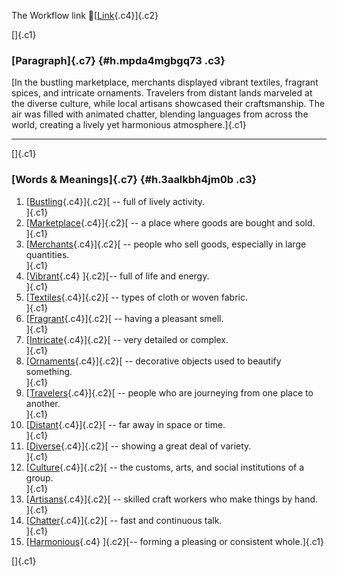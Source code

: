 The Workflow link
👏[[Link](https://www.google.com/url?q=http://www.google.com&sa=D&source=editors&ust=1758552458616019&usg=AOvVaw1t0VN0-TiPy4UzO6HOZfNm){.c4}]{.c2}

[]{.c1}

### [Paragraph]{.c7} {#h.mpda4mgbgq73 .c3}

[In the bustling marketplace, merchants displayed vibrant textiles,
fragrant spices, and intricate ornaments. Travelers from distant lands
marveled at the diverse culture, while local artisans showcased their
craftsmanship. The air was filled with animated chatter, blending
languages from across the world, creating a lively yet harmonious
atmosphere.]{.c1}

------------------------------------------------------------------------

[]{.c1}

### [Words & Meanings]{.c7} {#h.3aalkbh4jm0b .c3}

1.  [[Bustling](https://www.google.com/url?q=http://www.google.com&sa=D&source=editors&ust=1758552458617053&usg=AOvVaw23ImMhPur0asHthoRXplDC){.c4}]{.c2}[ --
    full of lively activity.\
    ]{.c1}
2.  [[Marketplace](https://www.google.com/url?q=http://www.google.com&sa=D&source=editors&ust=1758552458617400&usg=AOvVaw3Y_HIMOHcB-620QGot-9vf){.c4}]{.c2}[ --
    a place where goods are bought and sold.\
    ]{.c1}
3.  [[Merchants](https://www.google.com/url?q=http://www.google.com&sa=D&source=editors&ust=1758552458617643&usg=AOvVaw3cc-UciwzBygq34zWQQpsA){.c4}]{.c2}[ --
    people who sell goods, especially in large quantities.\
    ]{.c1}
4.  [[Vibrant](https://www.google.com/url?q=http://www.google.com&sa=D&source=editors&ust=1758552458617965&usg=AOvVaw2mdUezqxKnKx28pf2lEt9G){.c4}
    ]{.c2}[-- full of life and energy.\
    ]{.c1}
5.  [[Textiles](https://www.google.com/url?q=http://www.google.com&sa=D&source=editors&ust=1758552458618140&usg=AOvVaw3u_vRWMjJqkc1ldmDI-qd7){.c4}]{.c2}[ --
    types of cloth or woven fabric.\
    ]{.c1}
6.  [[Fragrant](https://www.google.com/url?q=http://www.google.com&sa=D&source=editors&ust=1758552458618319&usg=AOvVaw0n2ppT-7i9SQ3skMQEhjuZ){.c4}]{.c2}[ --
    having a pleasant smell.\
    ]{.c1}
7.  [[Intricate](https://www.google.com/url?q=http://www.google.com&sa=D&source=editors&ust=1758552458618488&usg=AOvVaw2XFW-oM3waYXN8dkolXq2L){.c4}]{.c2}[ --
    very detailed or complex.\
    ]{.c1}
8.  [[Ornaments](https://www.google.com/url?q=http://www.google.com&sa=D&source=editors&ust=1758552458618625&usg=AOvVaw27oGkuoFp8tbVYRWRdL-6f){.c4}]{.c2}[ --
    decorative objects used to beautify something.\
    ]{.c1}
9.  [[Travelers](https://www.google.com/url?q=http://www.google.com&sa=D&source=editors&ust=1758552458618828&usg=AOvVaw1yTqCkmIUDl5mJJ6RVNE5e){.c4}]{.c2}[ --
    people who are journeying from one place to another.\
    ]{.c1}
10. [[Distant](https://www.google.com/url?q=http://www.google.com&sa=D&source=editors&ust=1758552458619142&usg=AOvVaw3rW0b8XO0q42M6BChBX39K){.c4}]{.c2}[ --
    far away in space or time.\
    ]{.c1}
11. [[Diverse](https://www.google.com/url?q=http://www.google.com&sa=D&source=editors&ust=1758552458619307&usg=AOvVaw3pdoaWR7SUTj6dKbx0NrPI){.c4}]{.c2}[ --
    showing a great deal of variety.\
    ]{.c1}
12. [[Culture](https://www.google.com/url?q=http://www.google.com&sa=D&source=editors&ust=1758552458619517&usg=AOvVaw0eurM_twwzUkzr9j-etAS-){.c4}]{.c2}[ --
    the customs, arts, and social institutions of a group.\
    ]{.c1}
13. [[Artisans](https://www.google.com/url?q=http://www.google.com&sa=D&source=editors&ust=1758552458619759&usg=AOvVaw02KUqSQBFdnFsVcN-453z-){.c4}]{.c2}[ --
    skilled craft workers who make things by hand.\
    ]{.c1}
14. [[Chatter](https://www.google.com/url?q=http://www.google.com&sa=D&source=editors&ust=1758552458620070&usg=AOvVaw04GNlVFe8X15Gkq-35qMnZ){.c4}]{.c2}[ --
    fast and continuous talk.\
    ]{.c1}
15. [[Harmonious](https://www.google.com/url?q=http://www.google.com&sa=D&source=editors&ust=1758552458620298&usg=AOvVaw0-Jif-1SfVehmHosqiMFgJ){.c4}
    ]{.c2}[-- forming a pleasing or consistent whole.]{.c1}

[]{.c1}

